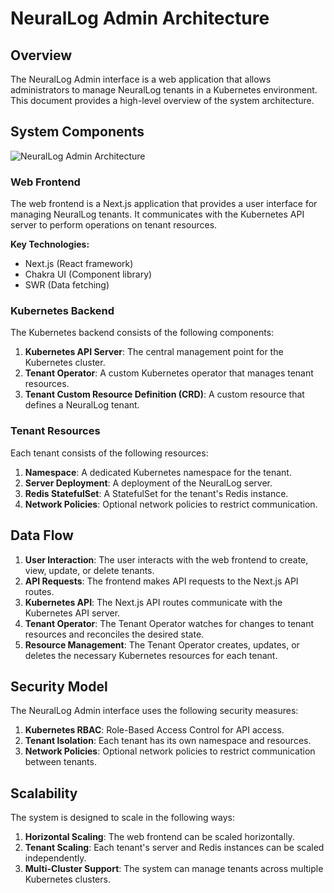 # NeuralLog Admin Architecture

## Overview

The NeuralLog Admin interface is a web application that allows administrators to manage NeuralLog tenants in a Kubernetes environment. This document provides a high-level overview of the system architecture.

## System Components

![NeuralLog Admin Architecture](./images/architecture-diagram.png)

### Web Frontend

The web frontend is a Next.js application that provides a user interface for managing NeuralLog tenants. It communicates with the Kubernetes API server to perform operations on tenant resources.

**Key Technologies:**
- Next.js (React framework)
- Chakra UI (Component library)
- SWR (Data fetching)

### Kubernetes Backend

The Kubernetes backend consists of the following components:

1. **Kubernetes API Server**: The central management point for the Kubernetes cluster.
2. **Tenant Operator**: A custom Kubernetes operator that manages tenant resources.
3. **Tenant Custom Resource Definition (CRD)**: A custom resource that defines a NeuralLog tenant.

### Tenant Resources

Each tenant consists of the following resources:

1. **Namespace**: A dedicated Kubernetes namespace for the tenant.
2. **Server Deployment**: A deployment of the NeuralLog server.
3. **Redis StatefulSet**: A StatefulSet for the tenant's Redis instance.
4. **Network Policies**: Optional network policies to restrict communication.

## Data Flow

1. **User Interaction**: The user interacts with the web frontend to create, view, update, or delete tenants.
2. **API Requests**: The frontend makes API requests to the Next.js API routes.
3. **Kubernetes API**: The Next.js API routes communicate with the Kubernetes API server.
4. **Tenant Operator**: The Tenant Operator watches for changes to tenant resources and reconciles the desired state.
5. **Resource Management**: The Tenant Operator creates, updates, or deletes the necessary Kubernetes resources for each tenant.

## Security Model

The NeuralLog Admin interface uses the following security measures:

1. **Kubernetes RBAC**: Role-Based Access Control for API access.
2. **Tenant Isolation**: Each tenant has its own namespace and resources.
3. **Network Policies**: Optional network policies to restrict communication between tenants.

## Scalability

The system is designed to scale in the following ways:

1. **Horizontal Scaling**: The web frontend can be scaled horizontally.
2. **Tenant Scaling**: Each tenant's server and Redis instances can be scaled independently.
3. **Multi-Cluster Support**: The system can manage tenants across multiple Kubernetes clusters.

